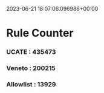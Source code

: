 2023-06-21 18:07:06.096986+00:00
# Rule Counter 
 ### UCATE : 435473

 ### Veneto : 200215

 ### Allowlist : 13929